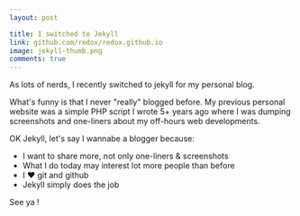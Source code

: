```yaml
---
layout: post

title: I switched to Jekyll
link: github.com/redox/redox.github.io
image: jekyll-thumb.png
comments: true
---
```


As lots of nerds, I recently switched to jekyll for my personal blog.

What's funny is that I never "really" blogged before. My previous personal website was a simple PHP script I wrote 5+ years ago where I was dumping screenshots and one-liners about my off-hours web developments.

OK Jekyll, let's say I wannabe a blogger because:

* I want to share more, not only one-liners & screenshots
* What I do today may interest lot more people than before
* I ♥ git and github
* Jekyll simply does the job

See ya !
